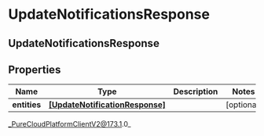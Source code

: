 # UpdateNotificationsResponse

## UpdateNotificationsResponse

## Properties

|Name | Type | Description | Notes|
|------------ | ------------- | ------------- | -------------|
| **entities** | [**[UpdateNotificationResponse]**]([UpdateNotificationResponse]) |  | [optional] |



_PureCloudPlatformClientV2@173.1.0_
